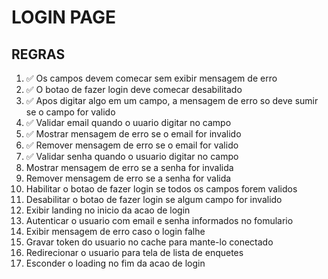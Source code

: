# LOGIN PAGE

## REGRAS
1. ✅ Os campos devem comecar sem exibir mensagem de erro
2. ✅ O botao de fazer login deve comecar desabilitado
3. ✅ Apos digitar algo em um campo, a mensagem de erro so deve sumir se o campo for valido
4. ✅ Validar email quando o uuario digitar no campo
5. ✅ Mostrar mensagem de erro se o email for invalido
6. ✅ Remover mensagem de erro se o email for valido
7. ✅ Validar senha quando o usuario digitar no campo
8. Mostrar mensagem de erro se a senha for invalida
9. Remover mensagem de erro se a senha for valida
10. Habilitar o botao de fazer login se todos os campos forem validos
11. Desabilitar o botao de fazer login se algum campo for invalido
12. Exibir landing no inicio da acao de login
13. Autenticar o usuario com email e senha informados no fomulario
14. Exibir mensagem de erro caso o login falhe
15. Gravar token do usuario no cache para mante-lo conectado 
16. Redirecionar o usuario para tela de lista de enquetes
17. Esconder o loading no fim da acao de login